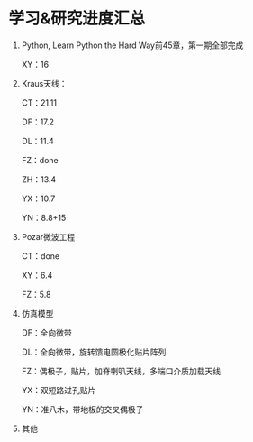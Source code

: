 # 学习&研究进度汇总

1. Python, Learn Python the Hard Way前45章，第一期全部完成

   XY：16

2. Kraus天线：

   CT：21.11

   DF：17.2

   DL：11.4

   FZ：done
   
   ZH：13.4
   
   YX：10.7
   
   YN：8.8+15
   
3. Pozar微波工程

   CT：done

   XY：6.4

   FZ：5.8

4. 仿真模型

   DF：全向微带

   DL：全向微带，旋转馈电圆极化贴片阵列

   FZ：偶极子，贴片，加脊喇叭天线，多端口介质加载天线

   YX：双短路过孔贴片

   YN：准八木，带地板的交叉偶极子

5. 其他

